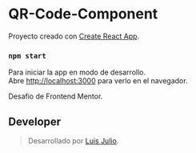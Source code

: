 # QR-Code-Component

Proyecto creado con [Create React App](https://github.com/facebook/create-react-app).

### `npm start`

Para iniciar la app en modo de desarrollo.\
Abre [http://localhost:3000](http://localhost:3000) para verlo en el navegador.

Desafio de Frontend Mentor.


## Developer
> Desarrollado por [Luis Julio](https://www.linkedin.com/in/antsth/).